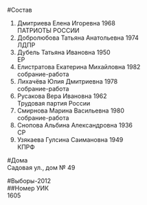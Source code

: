#Состав  
1. Дмитриева Елена Игоревна 1968  
    ПАТРИОТЫ РОССИИ  
2. Добролюбова Татьяна Анатольевна 1974  
    ЛДПР  
3. Дубель Татьяна Ивановна 1950  
    ЕР  
4. Елистратова Екатерина Михайловна 1982  
    собрание-работа  
5. Лихачёва Юлия Дмитриевна 1978  
    собрание-работа  
6. Русакова Вера Ивановна 1962  
    Трудовая партия России  
7. Смирнова Марина Васильевна 1980  
    собрание-работа  
8. Снопова Альбина Александровна 1936  
    СР  
9. Узякаева Гулсина Саимановна 1949  
    КПРФ  
  
#Дома  
Садовая ул., дом № 49  
  
#Выборы-2012  
##Номер УИК  
1605  
